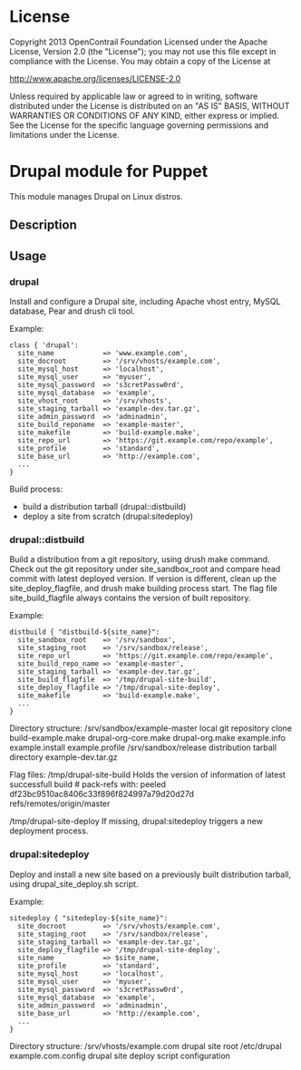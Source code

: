 # License

Copyright 2013  OpenContrail Foundation
Licensed under the Apache License, Version 2.0 (the "License"); you may
not use this file except in compliance with the License. You may obtain
a copy of the License at

  http://www.apache.org/licenses/LICENSE-2.0

Unless required by applicable law or agreed to in writing, software
distributed under the License is distributed on an "AS IS" BASIS, WITHOUT
WARRANTIES OR CONDITIONS OF ANY KIND, either express or implied. See the
License for the specific language governing permissions and limitations
under the License.

# Drupal module for Puppet

This module manages Drupal on Linux distros.

## Description

## Usage

### drupal
Install and configure a Drupal site, including Apache vhost entry, MySQL
database, Pear and drush cli tool.

Example:

    class { 'drupal':
      site_name            => 'www.example.com',
      site_docroot         => '/srv/vhosts/example.com',
      site_mysql_host      => 'localhost',
      site_mysql_user      => 'myuser',
      site_mysql_password  => 's3cretPassw0rd',
      site_mysql_database  => 'example',
      site_vhost_root      => '/srv/vhosts',
      site_staging_tarball => 'example-dev.tar.gz',
      site_admin_password  => 'adminadmin',
      site_build_reponame  => 'example-master',
      site_makefile        => 'build-example.make',
      site_repo_url        => 'https://git.example.com/repo/example',
      site_profile         => 'standard',
      site_base_url        => 'http://example.com',
      ...
    }

Build process:
- build a distribution tarball (drupal::distbuild)
- deploy a site from scratch (drupal:sitedeploy)

### drupal::distbuild
Build a distribution from a git repository, using drush make command. Check
out the git repository under site_sandbox_root and compare head commit with
latest deployed version. If version is different, clean up the
site_deploy_flagfile, and drush make building process start. The flag file
site_build_flagfile always contains the version of built repository.

Example:

    distbuild { "distbuild-${site_name}":
      site_sandbox_root    => '/srv/sandbox',
      site_staging_root    => '/srv/sandbox/release',
      site_repo_url        => 'https://git.example.com/repo/example',
      site_build_repo_name => 'example-master',
      site_staging_tarball => 'example-dev.tar.gz',
      site_build_flagfile  => '/tmp/drupal-site-build',
      site_deploy_flagfile => '/tmp/drupal-site-deploy',
      site_makefile        => 'build-example.make',
      ...
    }

Directory structure:
    /srv/sandbox/example-master   local git repository clone
      build-example.make
      drupal-org-core.make
      drupal-org.make
      example.info
      example.install
      example.profile
    /srv/sandbox/release          distribution tarball directory
      example-dev.tar.gz

Flag files:
/tmp/drupal-site-build
Holds the version of information of latest successfull build
    # pack-refs with: peeled
    df23bc9510ac8406c33f896f824997a79d20d27d refs/remotes/origin/master

/tmp/drupal-site-deploy
If missing, drupal:sitedeploy triggers a new deployment process.

### drupal:sitedeploy
Deploy and install a new site based on a previously built distribution
tarball, using drupal_site_deploy.sh script.


Example:

    sitedeploy { "sitedeploy-${site_name}":
      site_docroot         => '/srv/vhosts/example.com',
      site_staging_root    => '/srv/sandbox/release',
      site_staging_tarball => 'example-dev.tar.gz',
      site_deploy_flagfile => '/tmp/drupal-site-deploy',
      site_name            => $site_name,
      site_profile         => 'standard',
      site_mysql_host      => 'localhost',
      site_mysql_user      => 'myuser',
      site_mysql_password  => 's3cretPassw0rd',
      site_mysql_database  => 'example',
      site_admin_password  => 'adminadmin',
      site_base_url        => 'http://example.com',
      ...
    }

Directory structure:
    /srv/vhosts/example.com   drupal site root
    /etc/drupal
      example.com.config      drupal site deploy script configuration

